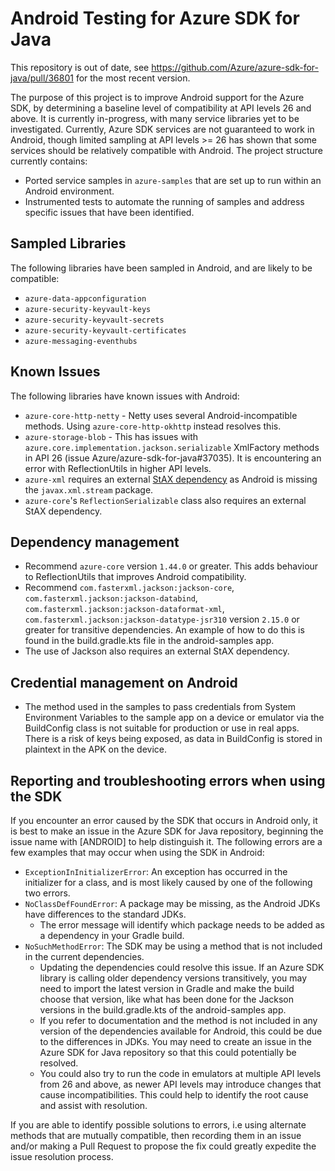 # Android Testing for Azure SDK for Java

This repository is out of date, see https://github.com/Azure/azure-sdk-for-java/pull/36801 for the most recent version.

The purpose of this project is to improve Android support for the Azure SDK, by determining a baseline level of compatibility at API levels 26 and above. It is currently in-progress, with many service libraries yet to be investigated.
Currently, Azure SDK services are not guaranteed to work in Android, though limited sampling at API levels >= 26 has shown that some services should be relatively compatible with Android.
The project structure currently contains:
- Ported service samples in `azure-samples` that are set up to run within an Android environment. 
- Instrumented tests to automate the running of samples and address specific issues that have been identified.

## Sampled Libraries
The following libraries have been sampled in Android, and are likely to be compatible:
- `azure-data-appconfiguration`
- `azure-security-keyvault-keys`
- `azure-security-keyvault-secrets`
- `azure-security-keyvault-certificates`
- `azure-messaging-eventhubs`

## Known Issues
The following libraries have known issues with Android:
- `azure-core-http-netty` - Netty uses several Android-incompatible methods.  Using `azure-core-http-okhttp` instead resolves this.
- `azure-storage-blob` - This has issues with `azure.core.implementation.jackson.serializable` XmlFactory methods in API 26 (issue Azure/azure-sdk-for-java#37035).
    It is encountering an error with ReflectionUtils in higher API levels.
- `azure-xml` requires an external [StAX dependency](https://mvnrepository.com/artifact/stax/stax) as Android is missing the `javax.xml.stream` package.
- `azure-core`'s `ReflectionSerializable` class also requires an external StAX dependency.

## Dependency management
- Recommend `azure-core` version `1.44.0` or greater.  This adds behaviour to ReflectionUtils that improves Android compatibility.
- Recommend `com.fasterxml.jackson:jackson-core`, `com.fasterxml.jackson:jackson-databind`, `com.fasterxml.jackson:jackson-dataformat-xml`, `com.fasterxml.jackson:jackson-datatype-jsr310` version `2.15.0` or greater for transitive dependencies.  An example of how to do this is found in the build.gradle.kts file in the android-samples app.
- The use of Jackson also requires an external StAX dependency.

## Credential management on Android
- The method used in the samples to pass credentials from System Environment Variables to the sample app on a device or emulator via the BuildConfig class is not suitable for production or use in real apps.  There is a risk of keys being exposed, as data in BuildConfig is stored in plaintext in the APK on the device.  

## Reporting and troubleshooting errors when using the SDK
If you encounter an error caused by the SDK that occurs in Android only, it is best to make an issue in the Azure SDK for Java repository, beginning the issue name with [ANDROID] to help distinguish it.
The following errors are a few examples that may occur when using the SDK in Android:
- `ExceptionInInitializerError`: An exception has occurred in the initializer for a class, and is most likely caused by one of the following two errors.
- `NoClassDefFoundError`: A package may be missing, as the Android JDKs have differences to the standard JDKs.
  - The error message will identify which package needs to be added as a dependency in your Gradle build.
- `NoSuchMethodError`: The SDK may be using a method that is not included in the current dependencies.
  - Updating the dependencies could resolve this issue. If an Azure SDK library is calling older dependency versions transitively, you may need to import the latest version in Gradle and make the build choose that version, like what has been done for the Jackson versions in the build.gradle.kts of the android-samples app.
  - If you refer to documentation and the method is not included in any version of the dependencies available for Android, this could be due to the differences in JDKs. You may need to create an issue in the Azure SDK for Java repository so that this could potentially be resolved.
  - You could also try to run the code in emulators at multiple API levels from 26 and above, as newer API levels may introduce changes that cause incompatibilities. This could help to identify the root cause and assist with resolution.

If you are able to identify possible solutions to errors, i.e using alternate methods that are mutually compatible, then recording them in an issue and/or making a Pull Request to propose the fix could greatly expedite the issue resolution process.
